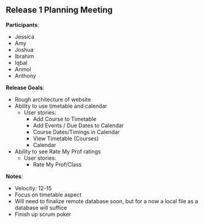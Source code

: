 ## Release 1 Planning Meeting

**Participants**:

- Jessica
- Amy
- Joshua
- Ibrahim
- Iqbal
- Anmol
- Anthony

**Release Goals**:
- Rough architecture of website
- Ability to use timetable and calendar
  - User stories:
    - Add Course to Timetable
    - Add Events / Due Dates to Calendar
    - Course Dates/Timings in Calendar
    - View Timetable (Courses)
    - Calendar
- Ability to see Rate My Prof ratings
  - User stories:
    - Rate My Prof/Class

**Notes**:
- Velocity: 12-15
- Focus on timetable aspect
- Will need to finalize remote database soon, but for a now a local file as a database will suffice
- Finish up scrum poker
